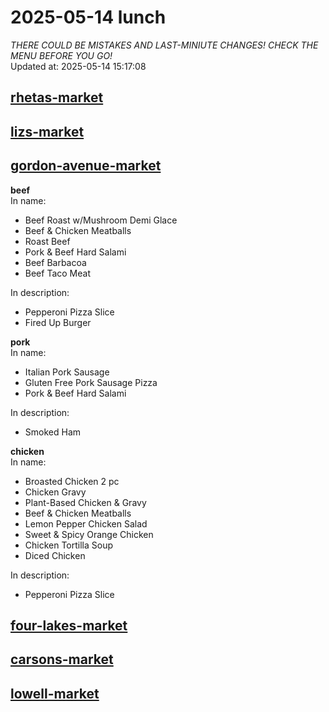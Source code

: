 # 2025-05-14 lunch  
*THERE COULD BE MISTAKES AND LAST-MINIUTE CHANGES! CHECK THE MENU BEFORE YOU GO!*  
Updated at: 2025-05-14 15:17:08  
## [rhetas-market](https://wisc-housingdining.nutrislice.com/menu/rhetas-market/lunch/2025-05-14)  
## [lizs-market](https://wisc-housingdining.nutrislice.com/menu/lizs-market/lunch/2025-05-14)  
## [gordon-avenue-market](https://wisc-housingdining.nutrislice.com/menu/gordon-avenue-market/lunch/2025-05-14)  
**beef**  
In name:   
 - Beef Roast w/Mushroom Demi Glace  
 - Beef & Chicken Meatballs  
 - Roast Beef  
 - Pork & Beef Hard Salami  
 - Beef Barbacoa  
 - Beef Taco Meat  
  
In description:   
 - Pepperoni Pizza Slice  
 - Fired Up Burger  
  
**pork**  
In name:   
 - Italian Pork Sausage  
 - Gluten Free Pork Sausage Pizza  
 - Pork & Beef Hard Salami  
  
In description:   
 - Smoked Ham  
  
**chicken**  
In name:   
 - Broasted Chicken 2 pc  
 - Chicken Gravy  
 - Plant-Based Chicken & Gravy  
 - Beef & Chicken Meatballs  
 - Lemon Pepper Chicken Salad  
 - Sweet & Spicy Orange Chicken  
 - Chicken Tortilla Soup  
 - Diced Chicken  
  
In description:   
 - Pepperoni Pizza Slice  
  
## [four-lakes-market](https://wisc-housingdining.nutrislice.com/menu/four-lakes-market/lunch/2025-05-14)  
## [carsons-market](https://wisc-housingdining.nutrislice.com/menu/carsons-market/lunch/2025-05-14)  
## [lowell-market](https://wisc-housingdining.nutrislice.com/menu/lowell-market/lunch/2025-05-14)  
  
